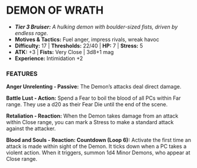 # DEMON OF WRATH

- ***Tier 3 Bruiser:*** *A hulking demon with boulder-sized fists, driven by endless rage.*
- **Motives & Tactics:** Fuel anger, impress rivals, wreak havoc
- **Difficulty:** 17 | **Thresholds:** 22/40 | **HP:** 7 | **Stress:** 5
- **ATK:** +3 | **Fists:** Very Close | 3d8+1 mag
- **Experience:** Intimidation +2

### FEATURES

**Anger Unrelenting - Passive:** The Demon’s attacks deal direct damage.

**Battle Lust - Action:** Spend a Fear to boil the blood of all PCs within Far range. They use a d20 as their Fear Die until the end of the scene.

**Retaliation - Reaction:** When the Demon takes damage from an attack within Close range, you can mark a Stress to make a standard attack against the attacker.

**Blood and Souls - Reaction: Countdown (Loop 6):** Activate the first time an attack is made within sight of the Demon. It ticks down when a PC takes a violent action. When it triggers, summon 1d4 Minor Demons, who appear at Close range.
